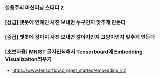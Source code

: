 ### 실용주의 머신러닝 스터디 2


### [상급] 챗봇에 연예인 사진 보내면 누구인지 맞추게 만든다
### [중급] 챗봇에 강아지 사진 보내면 강아지인지 고양이인지 맞추게 만든다
### [초보자용] MNIST 글자인식해서 Tensorboard에 Embedding Visualizaiton띄우기
- https://www.tensorflow.org/get_started/embedding_viz
